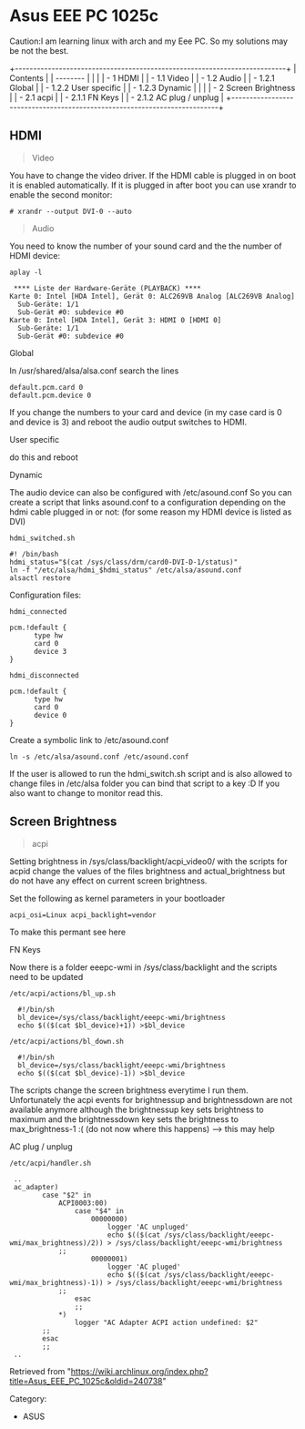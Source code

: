 Asus EEE PC 1025c
=================

Caution:I am learning linux with arch and my Eee PC. So my solutions may
be not the best.

+--------------------------------------------------------------------------+
| Contents                                                                 |
| --------                                                                 |
|                                                                          |
| -   1 HDMI                                                               |
|     -   1.1 Video                                                        |
|     -   1.2 Audio                                                        |
|         -   1.2.1 Global                                                 |
|         -   1.2.2 User specific                                          |
|         -   1.2.3 Dynamic                                                |
|                                                                          |
| -   2 Screen Brightness                                                  |
|     -   2.1 acpi                                                         |
|         -   2.1.1 FN Keys                                                |
|         -   2.1.2 AC plug / unplug                                       |
+--------------------------------------------------------------------------+

HDMI
----

> Video

You have to change the video driver. If the HDMI cable is plugged in on
boot it is enabled automatically. If it is plugged in after boot you can
use xrandr to enable the second monitor:

    # xrandr --output DVI-0 --auto

> Audio

You need to know the number of your sound card and the the number of
HDMI device:

    aplay -l

     **** Liste der Hardware-Geräte (PLAYBACK) ****
    Karte 0: Intel [HDA Intel], Gerät 0: ALC269VB Analog [ALC269VB Analog]
      Sub-Geräte: 1/1
      Sub-Gerät #0: subdevice #0
    Karte 0: Intel [HDA Intel], Gerät 3: HDMI 0 [HDMI 0]
      Sub-Geräte: 1/1
      Sub-Gerät #0: subdevice #0

Global

In /usr/shared/alsa/alsa.conf search the lines

    default.pcm.card 0
    default.pcm.device 0

If you change the numbers to your card and device (in my case card is 0
and device is 3) and reboot the audio output switches to HDMI.

User specific

do this and reboot

Dynamic

The audio device can also be configured with /etc/asound.conf So you can
create a script that links asound.conf to a configuration depending on
the hdmi cable plugged in or not: (for some reason my HDMI device is
listed as DVI)

    hdmi_switched.sh

    #! /bin/bash
    hdmi_status="$(cat /sys/class/drm/card0-DVI-D-1/status)"
    ln -f "/etc/alsa/hdmi_$hdmi_status" /etc/alsa/asound.conf
    alsactl restore

Configuration files:

    hdmi_connected

    pcm.!default {
          type hw
          card 0
          device 3 
    }

    hdmi_disconnected

    pcm.!default {
          type hw
          card 0
          device 0 
    }

Create a symbolic link to /etc/asound.conf

    ln -s /etc/alsa/asound.conf /etc/asound.conf

If the user is allowed to run the hdmi_switch.sh script and is also
allowed to change files in /etc/alsa folder you can bind that script to
a key :D If you also want to change to monitor read this.

Screen Brightness
-----------------

> acpi

Setting brightness in /sys/class/backlight/acpi_video0/ with the scripts
for acpid change the values of the files brightness and
actual_brightness but do not have any effect on current screen
brightness.

Set the following as kernel parameters in your bootloader

    acpi_osi=Linux acpi_backlight=vendor

To make this permant see here

FN Keys

Now there is a folder eeepc-wmi in /sys/class/backlight and the scripts
need to be updated

    /etc/acpi/actions/bl_up.sh

      #!/bin/sh
      bl_device=/sys/class/backlight/eeepc-wmi/brightness
      echo $(($(cat $bl_device)+1)) >$bl_device

    /etc/acpi/actions/bl_down.sh

      #!/bin/sh
      bl_device=/sys/class/backlight/eeepc-wmi/brightness
      echo $(($(cat $bl_device)-1)) >$bl_device

The scripts change the screen brightness everytime I run them.
Unfortunately the acpi events for brightnessup and brightnessdown are
not available anymore although the brightnessup key sets brightness to
maximum and the brightnessdown key sets the brightness to
max_brightness-1 :( (do not now where this happens) --> this may help

AC plug / unplug

    /etc/acpi/handler.sh

     ..
     ac_adapter)
            case "$2" in
                ACPI0003:00)
                    case "$4" in
                        00000000)
                            logger 'AC unpluged'
                            echo $(($(cat /sys/class/backlight/eeepc-wmi/max_brightness)/2)) > /sys/class/backlight/eeepc-wmi/brightness
    			;;
                        00000001)
                            logger 'AC pluged'
                            echo $(($(cat /sys/class/backlight/eeepc-wmi/max_brightness)-1)) > /sys/class/backlight/eeepc-wmi/brightness
    			;;
                    esac
                    ;;
                *)
                    logger "AC Adapter ACPI action undefined: $2"
    		;;
            esac
            ;;
     ..

Retrieved from
"https://wiki.archlinux.org/index.php?title=Asus_EEE_PC_1025c&oldid=240738"

Category:

-   ASUS
